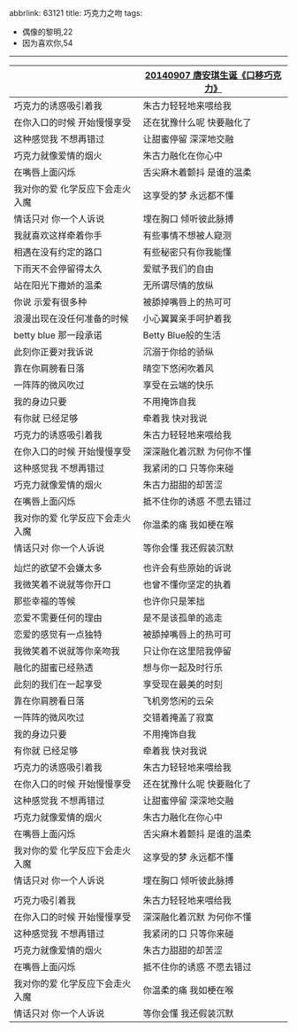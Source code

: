 abbrlink: 63121
title: 巧克力之吻
tags:
  - 偶像的黎明,22
  - 因为喜欢你,54
---
|      |[20140907 唐安琪生诞《口移巧克力》](https://www.bilibili.com/video/BV1os411U7qc/?p=9&t=7319)|
|--|--|
|巧克力的诱惑吸引着我|朱古力轻轻地来喂给我|
|在你入口的时候 开始慢慢享受|还在犹豫什么呢 快要融化了|
|这种感觉我 不想再错过|让甜蜜停留 深深地交融|
|巧克力就像爱情的烟火|朱古力融化在你心中|
|在嘴唇上面闪烁|舌尖麻木着颤抖 是谁的温柔|
|我对你的爱 化学反应下会走火入魔|这享受的梦 永远都不懂|
|情话只对 你一个人诉说|埋在胸口 倾听彼此脉搏|
|我就喜欢这样牵着你手|有些事情不想被人窥测|
|相遇在没有约定的路口|有些秘密只有你我能懂|
|下雨天不会停留得太久|爱赋予我们的自由|
|站在阳光下撒娇的温柔|无所谓尽情的放纵|
|你说 示爱有很多种|被舔掉嘴唇上的热可可|
|浪漫出现在没任何准备的时候|小心翼翼亲手呵护着我|
|betty blue 那一段承诺|Betty Blue般的生活|
|此刻你正要对我诉说|沉溺于你给的骄纵|
|靠在你肩膀看日落|晴空下悠闲吹着风|
|一阵阵的微风吹过|享受在云端的快乐|
|我的身边只要|不用掩饰自我|
|有你就 已经足够|牵着我 快对我说|
|巧克力的诱惑吸引着我|朱古力轻轻地来喂给我|
|在你入口的时候 开始慢慢享受|深深融化着沉默 为何你不懂|
|这种感觉我 不想再错过|我紧闭的口 只等你来碰|
|巧克力就像爱情的烟火|朱古力甜甜的却苦涩|
|在嘴唇上面闪烁|抵不住你的诱惑 不愿去错过|
|我对你的爱 化学反应下会走火入魔|你温柔的痛 我如梗在喉|
|情话只对 你一个人诉说|等你会懂 我还假装沉默|
|      |      |
|灿烂的欲望不会嫌太多|也许会有些原始的诉说|
|我微笑着不说就等你开口|也曾不懂你坚定的执着|
|那些幸福的等候|也许你只是笨拙|
|恋爱不需要任何的理由|是不是该孤单的逃走|
|恋爱的感觉有一点独特|被舔掉嘴唇上的热可可|
|我微笑着不说就等你亲吻我|只让你在这里陪我停留|
|融化的甜蜜已经熟透|想与你一起及时行乐|
|此刻的我们在一起享受|享受现在最美的时刻|
|靠在你肩膀看日落|飞机旁悠闲的云朵|
|一阵阵的微风吹过|交错着掩盖了寂寞|
|我的身边只要|不用掩饰自我|
|有你就 已经足够|牵着我 快对我说|
|巧克力的诱惑吸引着我|朱古力轻轻地来喂给我|
|在你入口的时候 开始慢慢享受|还在犹豫什么呢 快要融化了|
|这种感觉我 不想再错过|让甜蜜停留 深深地交融|
|巧克力就像爱情的烟火|朱古力融化在你心中|
|在嘴唇上面闪烁|舌尖麻木着颤抖 是谁的温柔|
|我对你的爱 化学反应下会走火入魔|这享受的梦 永远都不懂|
|情话只对 你一个人诉说|埋在胸口 倾听彼此脉搏|
|      |      |
|巧克力吸引着我|朱古力轻轻地来喂给我|
|在你入口的时候 开始慢慢享受|深深融化着沉默 为何你不懂|
|这种感觉我 不想再错过|我紧闭的口 只等你来碰|
|巧克力就像爱情的烟火|朱古力甜甜的却苦涩|
|在嘴唇上面闪烁|抵不住你的诱惑 不愿去错过|
|我对你的爱 化学反应下会走火入魔|你温柔的痛 我如梗在喉|
|情话只对 你一个人诉说|等你会懂 我还假装沉默|